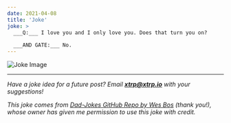 ```yaml
---
date: 2021-04-08
title: 'Joke'
joke: >
  ___Q:___ I love you and I only love you. Does that turn you on?
  
  ___AND GATE:___ No.
---
```


![Joke Image](https://private.xtrp.io/projects/DailyDeveloperJokes/public_image_server/images/5e12593f93b65.png)

---
*Have a joke idea for a future post? Email **[xtrp@xtrp.io](mailto:xtrp@xtrp.io)** with your suggestions!*

*This joke comes from [Dad-Jokes GitHub Repo by Wes Bos](https://github.com/wesbos/dad-jokes) (thank you!), whose owner has given me permission to use this joke with credit.*

<!-- 
Joke text:
**Q:** I love you and I only love you. Does that turn you on?

**AND GATE:** No.
 -->

